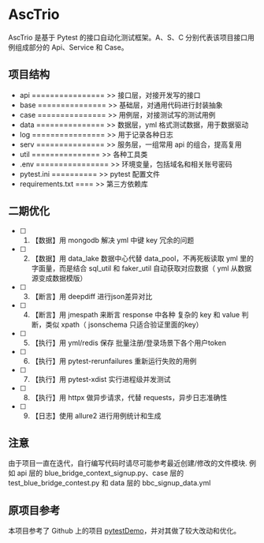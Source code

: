 # AscTrio

AscTrio 是基于 Pytest 的接口自动化测试框架。A、S、C 分别代表该项目接口用例组成部分的 Api、Service 和 Case。

## 项目结构

- api ================ >> 接口层，对接开发写的接口
- base =============== >> 基础层，对通用代码进行封装抽象
- case =============== >> 用例层，对接测试写的测试用例
- data =============== >> 数据层，yml 格式测试数据，用于数据驱动
- log ================ >> 用于记录各种日志
- serv =============== >> 服务层，一组常用 api 的组合，提高复用
- util =============== >> 各种工具类
- .env ================ >> 环境变量，包括域名和相关账号密码
- pytest.ini ========== >> pytest 配置文件
- requirements.txt ==== >> 第三方依赖库

## 二期优化

- [ ] 1. 【数据】用 mongodb 解决 yml 中键 key 冗余的问题
- [ ] 2. 【数据】用 data_lake 数据中心代替 data_pool，不再死板读取 yml 里的字面量，而是结合 sql_util 和 faker_util 自动获取对应数据（ yml 从数据源变成数据模版）
- [ ] 3. 【断言】用 deepdiff 进行json差异对比
- [ ] 4. 【断言】用 jmespath 来断言 response 中各种 复杂的 key 和 value 判断，类似 xpath（ jsonschema 只适合验证里面的key）
- [ ] 5. 【执行】用 yml/redis 保存 批量注册/登录场景下各个用户token
- [ ] 6. 【执行】用 pytest-rerunfailures 重新运行失败的用例
- [ ] 7. 【执行】用 pytest-xdist 实行进程级并发测试
- [ ] 8. 【执行】用 httpx 做异步请求，代替 requests，异步日志准确性
- [ ] 9. 【日志】使用 allure2 进行用例统计和生成

## 注意

由于项目一直在迭代，自行编写代码时请尽可能参考最近创建/修改的文件模块.
例如 api 层的 blue_bridge_context_signup.py、case 层的 test_blue_bridge_contest.py 和 data 层的 bbc_signup_data.yml

## 原项目参考

本项目参考了 Github 上的项目 [pytestDemo](https://github.com/wintests/pytestDemo)，并对其做了较大改动和优化。
